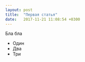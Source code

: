 ```yaml
---
layout: post
title:  "Первая статья"
date:   2017-11-21 11:08:54 +0300
---
```

Бла бла
* Один
* Два
* Три
